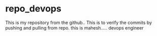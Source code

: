 # repo_devops

This is my repository from the github..
This is to verify the commits by pushing and pulling from repo.
this is mahesh.....
devops engineer
